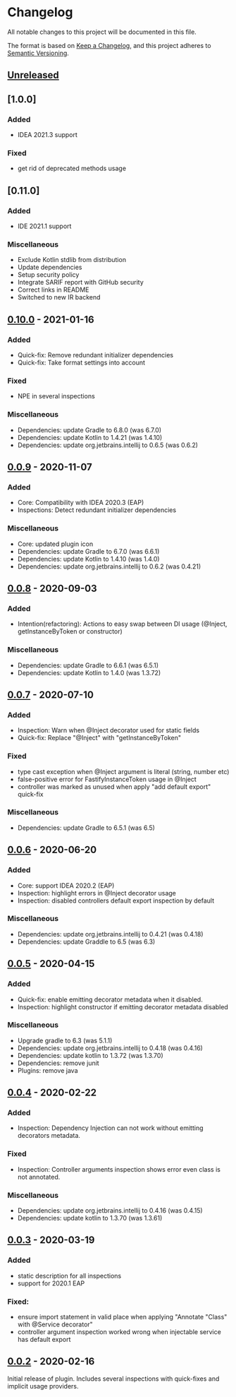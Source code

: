 # Changelog

All notable changes to this project will be documented in this file.

The format is based on [Keep a Changelog](https://keepachangelog.com/en/1.0.0/), and this project adheres
to [Semantic Versioning](https://semver.org/spec/v2.0.0.html).

## [Unreleased]
## [1.0.0]
### Added
- IDEA 2021.3 support

### Fixed
- get rid of deprecated methods usage

## [0.11.0]

### Added

- IDE 2021.1 support

### Miscellaneous

- Exclude Kotlin stdlib from distribution
- Update dependencies
- Setup security policy
- Integrate SARIF report with GitHub security
- Correct links in README
- Switched to new IR backend


## [0.10.0] - 2021-01-16

### Added

- Quick-fix: Remove redundant initializer dependencies
- Quick-fix: Take format settings into account

### Fixed

- NPE in several inspections

### Miscellaneous

- Dependencies: update Gradle to 6.8.0 (was 6.7.0)
- Dependencies: update Kotlin to 1.4.21 (was 1.4.10)
- Dependencies: update org.jetbrains.intellij to 0.6.5 (was 0.6.2)


## [0.0.9] - 2020-11-07
### Added
- Core: Compatibility with IDEA 2020.3 (EAP)
- Inspections: Detect redundant initializer dependencies

### Miscellaneous
- Core: updated plugin icon
- Dependencies: update Gradle to 6.7.0 (was 6.6.1)
- Dependencies: update Kotlin to 1.4.10 (was 1.4.0)
- Dependencies: update org.jetbrains.intellij to 0.6.2 (was 0.4.21)


## [0.0.8] - 2020-09-03
### Added
- Intention(refactoring): Actions to easy swap between DI usage (@Inject, getInstanceByToken or constructor)

### Miscellaneous
- Dependencies: update Gradle to 6.6.1 (was 6.5.1)
- Dependencies: update Kotlin to 1.4.0 (was 1.3.72)


## [0.0.7] - 2020-07-10
### Added
- Inspection: Warn when @Inject decorator used for static fields
- Quick-fix: Replace "@Inject" with "getInstanceByToken"

### Fixed
- type cast exception when @Inject argument is literal (string, number etc)
- false-positive error for FastifyInstanceToken usage in @Inject
- controller was marked as unused when apply "add default export" quick-fix

### Miscellaneous
- Dependencies: update Gradle to 6.5.1 (was 6.5)


## [0.0.6] - 2020-06-20
### Added
- Core: support IDEA 2020.2 (EAP)
- Inspection: highlight errors in @Inject decorator usage
- Inspection: disabled controllers default export inspection by default

### Miscellaneous
- Dependencies: update org.jetbrains.intellij to 0.4.21 (was 0.4.18)
- Dependencies: update Graddle to 6.5 (was 6.3)


## [0.0.5] - 2020-04-15
### Added
- Quick-fix: enable emitting decorator metadata when it disabled.
- Inspection: highlight constructor if emitting decorator metadata disabled

### Miscellaneous
- Upgrade gradle to 6.3 (was 5.1.1)
- Dependencies: update org.jetbrains.intellij to 0.4.18 (was 0.4.16)
- Dependencies: update kotlin to 1.3.72 (was 1.3.70)
- Dependencies: remove junit
- Plugins: remove java


## [0.0.4] - 2020-02-22
### Added
- Inspection: Dependency Injection can not work without emitting decorators metadata.

### Fixed
- Inspection: Controller arguments inspection shows error even class is not annotated.

### Miscellaneous
- Dependencies: update org.jetbrains.intellij to 0.4.16 (was 0.4.15)
- Dependencies: update kotlin to 1.3.70 (was 1.3.61)


## [0.0.3] - 2020-03-19
### Added
- static description for all inspections
- support for 2020.1 EAP

### Fixed:

- ensure import statement in valid place when applying "Annotate "Class" with @Service decorator"
- controller argument inspection worked wrong when injectable service has default export

## [0.0.2] - 2020-02-16

Initial release of plugin. Includes several inspections with quick-fixes and implicit usage providers.


[Unreleased]: https://github.com/L2jLiga/fastify-decorators-plugin/compare/v0.10.0...HEAD

[0.10.0]: https://github.com/L2jLiga/fastify-decorators-plugin/compare/v0.9...v0.10.0

[0.0.9]: https://github.com/L2jLiga/fastify-decorators-plugin/compare/0.8...v0.9

[0.0.8]: https://github.com/L2jLiga/fastify-decorators-plugin/compare/0.7...0.8

[0.0.7]: https://github.com/L2jLiga/fastify-decorators-plugin/compare/0.6...0.7

[0.0.6]: https://github.com/L2jLiga/fastify-decorators-plugin/compare/0.5...0.6

[0.0.5]: https://github.com/L2jLiga/fastify-decorators-plugin/compare/0.4...0.5

[0.0.4]: https://github.com/L2jLiga/fastify-decorators-plugin/compare/0.3...0.4

[0.0.3]: https://github.com/L2jLiga/fastify-decorators-plugin/compare/0.2...0.3

[0.0.2]: https://github.com/L2jLiga/fastify-decorators-plugin/releases/tag/0.2
